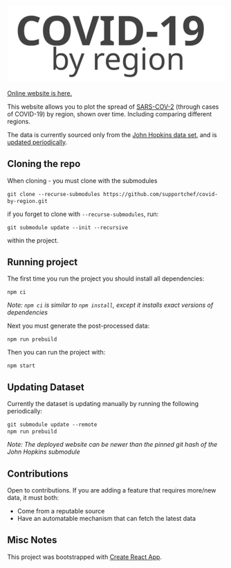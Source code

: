 <p align="center">
    <img src="https://raw.githubusercontent.com/supportchef/covid-by-region/master/src/assets/Covid-by-region.svg"><br/>
</p>

[Online website is here.](https://www.covidbyregion.com)

This website allows you to plot the spread of [SARS-COV-2](https://en.wikipedia.org/wiki/Severe_acute_respiratory_syndrome_coronavirus_2) (through cases of COVID-19) by region, shown over time. Including comparing different regions.

The data is currently sourced only from the [John Hopkins data set](https://github.com/CSSEGISandData/COVID-19/), and is [updated periodically](#updating-dataset).

## Cloning the repo

When cloning - you must clone with the submodules

    git clone --recurse-submodules https://github.com/supportchef/covid-by-region.git

if you forget to clone with `--recurse-submodules`, run:

    git submodule update --init --recursive

within the project.

## Running project

The first time you run the project you should install all dependencies:

    npm ci

_Note: `npm ci` is similar to `npm install`, except it installs exact versions of dependencies_

Next you must generate the post-processed data:

    npm run prebuild

Then you can run the project with:

    npm start

## Updating Dataset

Currently the dataset is updating manually by running the following periodically:

    git submodule update --remote
    npm run prebuild

_Note: The deployed website can be newer than the pinned git hash of the John Hopkins submodule_

## Contributions

Open to contributions. If you are adding a feature that requires more/new data, it must both:

- Come from a reputable source
- Have an automatable mechanism that can fetch the latest data

## Misc Notes

This project was bootstrapped with [Create React App](https://github.com/facebook/create-react-app).
